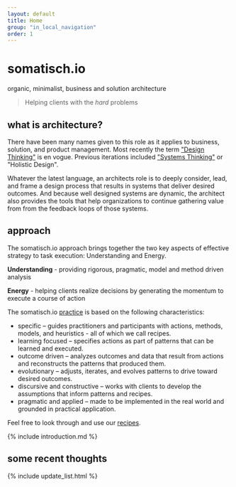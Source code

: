 ```yaml
---
layout: default
title: Home
group: "in_local_navigation"
order: 1
---
```

# somatisch.io
organic, minimalist, business and solution architecture
>Helping clients  with the *hard* problems


## what is architecture?
There have been many names given to this role as it applies to business, solution, and product management.  Most recently the term ["Design Thinking"](https://hbr.org/2008/06/design-thinking) is en vogue. Previous iterations included ["Systems Thinking"](https://www.youtube.com/watch?v=6KZn46u7wKw) or "Holistic Design".

Whatever the latest language, an architects role is to deeply consider,  lead, and frame a design process that results in systems that deliver desired outcomes. And because well designed systems are dynamic, the architect also provides the tools that help organizations to continue gathering value from from the feedback loops of those systems.

## approach
The somatisch.io approach brings together the two key aspects of effective strategy to task execution: Understanding and Energy.

**Understanding** - providing rigorous, pragmatic, model and method driven analysis

**Energy** - helping clients realize decisions  by generating the momentum to execute a course of action

The somatisch.io [practice](/recipes/practice) is based on the following characteristics:

- specific – guides practitioners and participants with actions, methods, models, and heuristics - all of which we call recipes.
- learning focused – specifies actions as part of patterns that can be learned and executed.
- outcome driven – analyzes outcomes and data that result from actions and reconstructs the patterns that produced them.
- evolutionary – adjusts, iterates, and evolves patterns to drive toward desired outcomes.
- discursive and constructive – works with clients to develop the assumptions that inform patterns and recipes.
- pragmatic and applied – made to be implemented in the real world and grounded in practical application.

Feel free to look through and use our [recipes](/recipes).

{% include introduction.md %}

## some recent thoughts
{% include update_list.html %}
